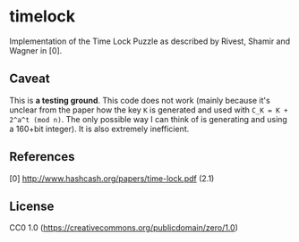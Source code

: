 # timelock
Implementation of the Time Lock Puzzle as described by Rivest, Shamir
and Wagner in [0].

## Caveat
This is **a testing ground**. This code does not work (mainly because it's unclear from the paper how the key `K` is generated and used with `C_K = K + 2^a^t (mod n)`. The only possible way I can think of is generating and using a 160+bit integer). It is also extremely inefficient.

## References
[0] http://www.hashcash.org/papers/time-lock.pdf (2.1)

## License
CC0 1.0 (https://creativecommons.org/publicdomain/zero/1.0)
